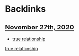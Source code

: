 
# Backlinks
## [November 27th, 2020](<November 27th, 2020.md>)
- [true relationship](<true relationship.md>)

[true relationship](<true relationship.md>)


